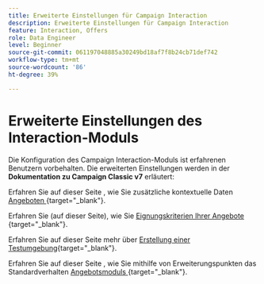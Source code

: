 ```yaml
---
title: Erweiterte Einstellungen für Campaign Interaction
description: Erweiterte Einstellungen für Campaign Interaction
feature: Interaction, Offers
role: Data Engineer
level: Beginner
source-git-commit: 061197048885a30249bd18af7f8b24cb71def742
workflow-type: tm+mt
source-wordcount: '86'
ht-degree: 39%

---
```


# Erweiterte Einstellungen des Interaction-Moduls

Die Konfiguration des Campaign Interaction-Moduls ist erfahrenen Benutzern vorbehalten. Die erweiterten Einstellungen werden in der **Dokumentation zu Campaign Classic v7** erläutert:

Erfahren Sie auf dieser Seite , wie Sie zusätzliche kontextuelle Daten [ Angeboten ](https://experienceleague.adobe.com/docs/campaign-classic/using/managing-offers/advanced-parameters/additional-data.html?lang=de){target="_blank"}.

Erfahren Sie (auf dieser Seite), wie Sie [ Eignungskriterien Ihrer Angebote ](https://experienceleague.adobe.com/docs/campaign-classic/using/managing-offers/advanced-parameters/extension-example.html?lang=de){target="_blank"}.

Erfahren Sie auf dieser Seite mehr über [ Erstellung einer Testumgebung](https://experienceleague.adobe.com/docs/campaign-classic/using/managing-offers/advanced-parameters/creating-a-test-environment.html?lang=de){target="_blank"}.

Erfahren Sie auf dieser Seite , wie Sie mithilfe von Erweiterungspunkten das Standardverhalten [ Angebotsmoduls ](https://experienceleague.adobe.com/docs/campaign-classic/using/managing-offers/advanced-parameters/hooks.html?lang=de){target="_blank"}.

